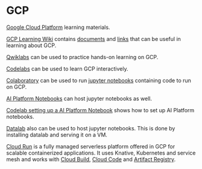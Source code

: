 # GCP
[Google Cloud Platform](https://cloud.google.com/) learning materials.

[GCP Learning Wiki](https://github.com/bobbae/gcp/wiki) contains [documents](https://github.com/bobbae/gcp/wiki/GCP-Learning-main-document) and [links](https://github.com/bobbae/gcp/wiki/GCP-Learning-Links) that can be useful in learning about GCP.

[Qwiklabs](https://www.qwiklabs.com/) can be used to practice hands-on learning on GCP.

[Codelabs](https://codelabs.developers.google.com/) can be used to learn GCP interactively.

[Colaboratory](https://colab.research.google.com/notebooks/intro.ipynb) can be used to run [jupyter notebooks](https://jupyter.org/) containing code to run on GCP.

[AI Platform Notebooks](https://cloud.google.com/ai-platform-notebooks) can host jupyter notebooks as well.

[Codelab setting up a AI Platform Notebook](https://codelabs.developers.google.com/codelabs/prototyping-caip-notebooks/#0) shows how to set up AI Platform notebooks.

[Datalab](https://cloud.google.com/datalab/docs) also can be used to host jupyter notebooks. This is done by installing datalab and serving it on a VM.

[Cloud Run](https://cloud.google.com/run) is a fully managed serverless platform offered in GCP for scalable containerized applications. It uses Knative, Kubernetes and service mesh and works with [Cloud Build](https://cloud.google.com/cloud-build), [Cloud Code](https://cloud.google.com/code) and [Artifact Registry](https://cloud.google.com/artifact-registry).
